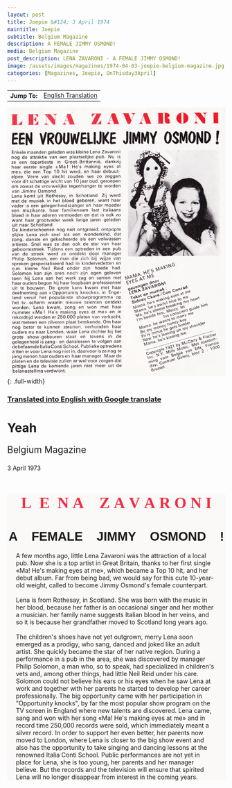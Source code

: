 ```yaml
---
layout: post
title: Joepie &#124; 3 April 1974
maintitle: Joepie
subtitle: Belgium Magazine
description: A FEMALE JIMMY OSMOND!
media: Belgium Magazine
post_description: LENA ZAVARONI - A FEMALE JIMMY OSMOND!
image: /assets/images/magazines/1974-04-03-joepie-belgium-magazine.jpg
categories: [Magazines, Joepie, OnThisday3April]
---
```


<link href="https://fonts.googleapis.com/css2?family=Abril+Fatface&display=swap" rel="stylesheet">
<link href="https://fonts.googleapis.com/css2?family=Acme&display=swap" rel="stylesheet">

<table>
<tr align="center">
<th>Jump To:</th>
<td><a href="#english">English Translation</a></td>
</tr>
</table>

![](/assets/images/magazines/1974-04-03-joepie-belgium-magazine.jpg){: .full-width}

<h3 id="english"><a href="#english">Translated into English with Google translate</a></h3>

<h1>Yeah</h1>

<p class="h2">Belgium Magazine</p>

<p class="post-meta">3 April 1973</p>

<div class="background">
<h1 class="Abril-Fatface center red">L&nbsp;&nbsp;E&nbsp;&nbsp;N&nbsp;A&nbsp;&nbsp;&nbsp;&nbsp;Z&nbsp;A&nbsp;V&nbsp;A&nbsp;R&nbsp;O&nbsp;N&nbsp;I</h1>
<h1 class="Acme center">A&nbsp;&nbsp;&nbsp;&nbsp;FEMALE&nbsp;&nbsp;&nbsp;&nbsp;JIMMY&nbsp;&nbsp;&nbsp;&nbsp;OSMOND&nbsp;&nbsp;&nbsp;&nbsp;!</h1>
<p class="margin">A few months ago, little Lena Zavaroni was the attraction of a local pub. Now she is a top artist in Great Britain, thanks to her first single «Ma! He's making eyes at me», which became a Top 10 hit, and her debut album. Far from being bad, we would say for this cute 10-year-old weight, called to become Jimmy Osmond's female counterpart.</p>
<br />
<p class="margin">Lena is from Rothesay, in Scotland. She was born with the music in her blood, because her father is an occasional singer and her mother a musician. her family name suggests Italian blood in her veins, and so it is because her grandfather moved to Scotland long years ago.</p>
<br />
<p class="margin">The children's shoes have not yet outgrown, merry Lena soon emerged as a prodigy, who sang, danced and joked like an adult artist. She quickly became the star of her native region. During a performance in a pub in the area, she was discovered by manager Philip Solomon, a man who, so to speak, had specialized in children's vets and, among other things, had little Neil Reid under his care. Solomon could not believe his ears or his eyes when he saw Lena at work and together with her parents he started to develop her career professionally. The big opportunity came with her participation in "Opportunity knocks", by far the most popular show program on the TV screen in England where new talents are discovered. Lena came, sang and won with her song «Ma! He's making eyes at me» and in record time 250,000 records were sold, which immediately meant a silver record. In order to support her even better, her parents now moved to London, where Lena is closer to the big show event and also has the opportunity to take singing and dancing lessons at the renowned Italia Conti School. Public performances are not yet in place for Lena, she is too young, her parents and her manager believe. But the records and the television will ensure that spirited Lena will no longer disappear from interest in the coming years.</p>
</div>

<style>
.h2 {font-size: 1.5em; font-weight: 400;}
.red {color:#f02e43;}
.center {text-align: center;}
.Abril-Fatface {font-family: 'Abril Fatface', cursive;  font-size: 3.75vw !important;}
.Acme {font-family: 'Acme', sans-serif;  font-size: 3vw !important;}
.background {background-color:#faf9f7;}
.margin {margin:0 20px;}
</style>

<!--
<h4>Dutch</h4>
<strong>LENA ZAVARONI</strong>
<strong>EEN VROUWELIJKE JIMMY OSMOND!</strong>
<p>Enkele maanden geleden was kleine Lena Zavaroni nog de attraktie van een plaatselijke pub. Nu is ze een topartieste in Groot- Brittannie, dankzij haar eerste single « Ma! He's making eyes at me», die een Top 10 hit werd, en haar debuut-elpee. Verre van slecht zouden we zo zeggen voor dit schattige wicht van 10 jaar oud, geroepen om zowat de vrouwelijke tegenhanger te worden van Jimmy Osmond.</p>

<p>Lena komt uit Rothesay, in Schotland. Zij werd met de muziek in het bloed geboren, want haar vader is een gelegenheidszanger en haar moeder een muzikante. haar familienaam laat italiaans bloed in haar aderen vermoeden en dat is ook zo want haar grootvader week lange jaren geleden uit naar Schotland.</p>

<p>De kinderschoenen nog niet ontgroeid, ontpopte olijke Lena zich snel als een wonderkind, dat zong, danste en gekscheerde als een volwassen artieste. Snel was ze dan ook de ster van haar geboortestreek. Tijdens een optreden in een pub van de streek werd ze ontdekt door manager Philip Solomon, een man die zich bij wijze van spreken gespecialiseerd had in kindervedetten en o.m. kleine Neil Reid onder zijn hoede had. Solomon kon zijn oren noch zijn ogen geloven toen hij Lena aan het werk zag en samen met haar ouders begon hij haar loopbaan professioneel uit te bouwen. De grote kans kwam met haar deelneming aan «Opportunity knocks», in Engeland veruit het populairste showprogramma op het tv.-scherm waarin nieuwe talenten ontdekt worden. Lena kwam, zong en won met haar nummer « Ma! He's making eyes at me» en in rekordtijd werden er 250.000 platen van verkocht, wat meteen een zilveren plaat betekende. Om haar nog beter te kunnen steunen, verhuisden haar ouders nu naar Londen, waar Lena dichter bij het grote show-gebeuren staat en tevens in de gelegenheid is zang- en danslessen te volgen aan debefaamde Italia Conti School. Publieke optredens zitten er voor Lena nog niet in, daarvoor is ze nog te jong menen haar ouders en haar manager. Maar de platen en de televisie zullen er wel voor zorgen dat pittige Lena de komende jaren niet meer uit de belangstelling verdwijnt.</p>
</div></div></div>
-->


